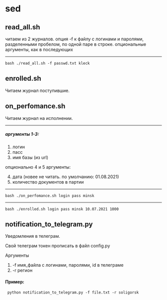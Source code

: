 # sed

## read_all.sh
читаем из 2 журналов. опция -f к файлу с логинами и паролями, разделенными пробелом, по одной паре в строке. опциональные аргументы, как в последующих

---
    bash ./read_all.sh -f passwd.txt kleck

## enrolled.sh
Читаем журнал поступившие.
## on_perfomance.sh
Читаем журнал на исполнении.  

---
##### аргументы 1-3:  

 1. логин 
 2. пасс 
 3. имя базы (из url)  

опционально 4 и 5 аргументы:  

 4. дата (новее не читать. по умолчанию: 01.08.2021)
 5. количество документов в партии
---
    bash ./on_perfomance.sh login pass minsk  
---
    bash ./enrolled.sh login pass minsk 10.07.2021 1000

## notification_to_telegram.py
Уведомления в телеграм.

Свой телеграм токен прописать в файл config.py

Аргументы 

 1. -f имя_файла с логинами, паролями, id в телеграме
 2. -r регион

 #### Пример:
     python notification_to_telegram.py -f file.txt -r soligorsk
